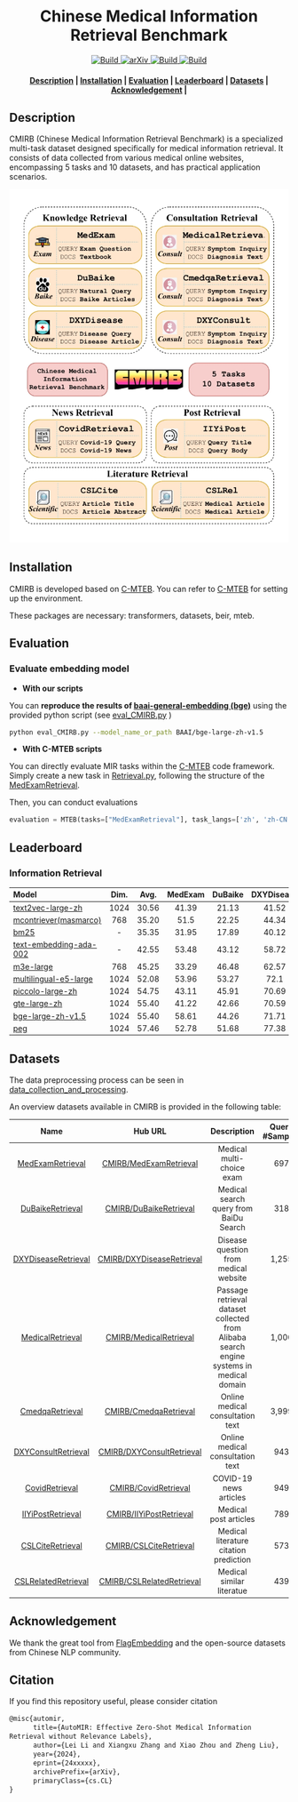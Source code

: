<h1 align="center">Chinese Medical Information Retrieval Benchmark</h1>
<p align="center">
    <a href="https://www.python.org/">
            <img alt="Build" src="https://img.shields.io/badge/Contribution-Welcome-blue">
    </a>
    <a href="https://arxiv.org/abs/XXXX">
        <img alt="arXiv" src="https://img.shields.io/badge/arXiv-article-green">
    </a>
    <a href="https://huggingface.co/CMIRB">
        <img alt="Build" src="https://img.shields.io/badge/CMIRB-🤗-yellow">
    </a>
    <a href="https://www.python.org/">
        <img alt="Build" src="https://img.shields.io/badge/Made with-Python-red">
    </a>
</p>

<h4 align="center">
    <p>
        <a href=#description>Description</a> | 
        <a href=#installation>Installation</a> | 
        <a href=#evaluation>Evaluation</a>  |
        <a href="#leaderboard">Leaderboard</a> |
        <a href="#datasets">Datasets</a> |
        <a href="#acknowledgement">Acknowledgement</a> |
    <p>
</h4>

## Description
CMIRB (Chinese Medical Information Retrieval Benchmark) is a specialized multi-task dataset designed specifically for medical information retrieval. It consists of data collected from various medical online websites, encompassing 5 tasks and 10 datasets, and has practical application scenarios.

<p align="center">
  <img src="docs/images/bench.jpg" alt="CMIRB" width="600"/>  
</p>

## Installation
CMIRB is developed based on [C-MTEB](https://github.com/FlagOpen/FlagEmbedding/tree/master/C_MTEB). 
You can refer to [C-MTEB](https://github.com/FlagOpen/FlagEmbedding/tree/master/C_MTEB) for setting up the environment. 

These packages are necessary: transformers, datasets, beir, mteb.

## Evaluation

### Evaluate embedding model
* **With our scripts**

You can **reproduce the results of [baai-general-embedding (bge)](https://huggingface.co/BAAI/bge-large-zh-v1.5)** using the provided python script (see [eval_CMIRB.py](./eval_CMIRB.py) )
```bash
python eval_CMIRB.py --model_name_or_path BAAI/bge-large-zh-v1.5
```

* **With C-MTEB scripts** 

You can directly evaluate MIR tasks within the [C-MTEB](https://github.com/FlagOpen/FlagEmbedding/tree/master/C_MTEB) code framework. 
Simply create a new task in [Retrieval.py](https://github.com/FlagOpen/FlagEmbedding/blob/master/C_MTEB/C_MTEB/tasks/Retrieval.py), following the structure of the [MedExamRetrieval](./CMIRB/tasks/Retrieval.py).

Then, you can conduct evaluations 
```python
evaluation = MTEB(tasks=["MedExamRetrieval"], task_langs=['zh', 'zh-CN'])
```

## Leaderboard

### Information Retrieval 
| Model | Dim. | Avg. | MedExam | DuBaike | DXYDisease | Medical | Cmedqa | DXYConsult | Covid | IIYiPost | CSLCite | CSLRel |  
|:-------------------------------|:--------:|:--------:|:--------:|:--------:|:--------:|:--------:|:--------:|:--------:|:--------:|:--------:|:--------:|:--------:|
| [text2vec-large-zh](https://huggingface.co/GanymedeNil/text2vec-large-chinese) | 1024 | 30.56 | 41.39 | 21.13 | 41.52 | 30.93 | 15.53 | 21.92 | 60.48 | 29.47 | 20.21 | 23.01 |
| [mcontriever(masmarco)](https://huggingface.co/facebook/mcontriever-msmarco) | 768 | 35.20 | 51.5  | 22.25 | 44.34 | 38.5  | 22.71 | 20.04 | 56.01 | 28.11 | 34.59 | 33.95 |
| [bm25](https://huggingface.co/BAAI/bge-large-zh-v1.5) | - | 35.35 | 31.95 | 17.89 | 40.12 | 29.33 | 6.83  | 17.78 | 78.9  | 66.95 | 33.74 | 29.97 |
| [text-embedding-ada-002](https://openai.com/index/new-and-improved-embedding-model/) | - | 42.55 | 53.48 | 43.12 | 58.72 | 37.92 | 22.36 | 27.69 | 57.21 | 48.6  | 32.97 | 43.4  |
| [m3e-large](https://huggingface.co/moka-ai/m3e-large) | 768 | 45.25 | 33.29 | 46.48 | 62.57 | 48.66 | 30.73 | 41.05 | 61.33 | 45.03 | 35.79 | 47.54 |
| [multilingual-e5-large](https://huggingface.co/intfloat/multilingual-e5-large) | 1024 | 52.08 | 53.96 | 53.27 | 72.1  | 51.47 | 28.67 | 41.35 | 75.54 | 63.86 | 42.65 | 37.94 |
| [piccolo-large-zh](https://huggingface.co/sensenova/piccolo-large-zh) | 1024 | 54.75 | 43.11 | 45.91 | 70.69 | 59.04 | 41.99 | 47.35 | 85.04 | 65.89 | 44.31 | 44.21 |
| [gte-large-zh](https://huggingface.co/sensenova/piccolo-large-zh) | 1024 | 55.40 | 41.22 | 42.66 | 70.59 | 62.88 | 43.15 | 46.3  | 88.41 | 63.02 | 46.4  | 49.32 |
| [bge-large-zh-v1.5](https://huggingface.co/BAAI/bge-large-zh-v1.5) | 1024 | 55.40 | 58.61 | 44.26 | 71.71 | 59.6  | 42.57 | 47.73 | 73.33 | 67.13 | 43.27 | 45.79 |
| [peg](https://huggingface.co/TownsWu/PEG) | 1024 | 57.46 | 52.78 | 51.68 | 77.38 | 60.96 | 44.42 | 49.3  | 82.56 | 70.38 | 44.74 | 40.38 |

## Datasets
The data preprocessing process can be seen in [data_collection_and_processing](./docs/data_collection_and_processing.md).

An overview datasets available in CMIRB is provided in the following table:

| Name |  Hub URL | Description | Query #Samples | Doc #Samples | 
|:-----:|:-----:|:---------------------------:|:-----:|:-----:|
| [MedExamRetrieval](https://arxiv.org/abs/xxxx) | [CMIRB/MedExamRetrieval](https://huggingface.co/datasets/CMIRB/MedExamRetrieval) | Medical multi-choice exam  | 697 | 27,871 |
| [DuBaikeRetrieval](https://arxiv.org/abs/xxxx) | [CMIRB/DuBaikeRetrieval](https://huggingface.co/datasets/CMIRB/DuBaikeRetrieval) | Medical search query from BaiDu Search  | 318 | 56,441 |
| [DXYDiseaseRetrieval](https://arxiv.org/abs/xxxx) | [CMIRB/DXYDiseaseRetrieval](https://huggingface.co/datasets/CMIRB/DXYDiseaseRetrieval) | Disease question from medical website  | 1,255 | 54,021 |
| [MedicalRetrieval](https://arxiv.org/abs/2203.03367) | [CMIRB/MedicalRetrieval](https://huggingface.co/datasets/C-MTEB/MedicalRetrieval) | Passage retrieval dataset collected from Alibaba search engine systems in medical domain | 1,000  | 100,999 |
| [CmedqaRetrieval](https://aclanthology.org/2022.emnlp-main.357.pdf) | [CMIRB/CmedqaRetrieval](https://huggingface.co/datasets/C-MTEB/CmedqaRetrieval) |  Online medical consultation text | 3,999 | 100,001 |
| [DXYConsultRetrieval](https://arxiv.org/abs/xxxx) | [CMIRB/DXYConsultRetrieval](https://huggingface.co/datasets/CMIRB/DXYConsultRetrieval) | Online medical consultation text  | 943 | 12,577 |
| [CovidRetrieval](https://aclanthology.org/2022.emnlp-main.357.pdf) | [CMIRB/CovidRetrieval](https://huggingface.co/datasets/C-MTEB/CovidRetrieval) | COVID-19 news articles | 949  | 100,001 |
| [IIYiPostRetrieval](https://arxiv.org/abs/xxxx) | [CMIRB/IIYiPostRetrieval](https://huggingface.co/datasets/CMIRB/IIYiPostRetrieval) | Medical post articles  | 789 | 27,570 |
| [CSLCiteRetrieval](https://arxiv.org/abs/xxxx) | [CMIRB/CSLCiteRetrieval](https://huggingface.co/datasets/CMIRB/CSLCiteRetrieval) | Medical literature citation prediction  | 573 | 36,703 |
| [CSLRelatedRetrieval](https://arxiv.org/abs/xxxx) | [CMIRB/CSLRelatedRetrieval](https://huggingface.co/datasets/CMIRB/CSLRelatedRetrieval) | Medical similar literatue  | 439 | 36,758 |


 
## Acknowledgement

We thank the great tool from [FlagEmbedding](https://github.com/FlagOpen/FlagEmbedding)  and the open-source datasets from Chinese NLP community.


## Citation

If you find this repository useful, please consider citation

```
@misc{automir,
      title={AutoMIR: Effective Zero-Shot Medical Information Retrieval without Relevance Labels}, 
      author={Lei Li and Xiangxu Zhang and Xiao Zhou and Zheng Liu},
      year={2024},
      eprint={24xxxxx},
      archivePrefix={arXiv},
      primaryClass={cs.CL}
}
```
